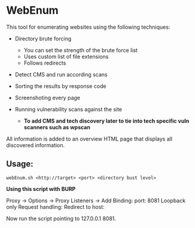 # WebEnum

This tool for enumerating websites using the following techniques:

- Directory brute forcing 
    - You can set the strength of the brute force list
    - Uses custom list of file extensions
    - Follows redirects
    
- Detect CMS and run according scans 

- Sorting the results by response code

- Screenshoting every page

- Running vulnerability scans against the site
  
    - **To add CMS and tech discovery later to tie into tech specific vuln scanners such as wpscan**
 
 All information is added to an overview HTML page that displays all discovered information.


## Usage:

    webEnum.sh <http://target> <port> <directory bust level>
    
    
    
**Using this script with BURP**

Proxy -> Options -> Proxy Listeners -> Add
Binding: port: 8081  Loopback only
Request handling: Redirect to host: <target IP> <target port>
  
  Now run the script pointing to 127.0.0.1 8081.
